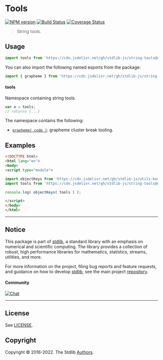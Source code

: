 <!--

@license Apache-2.0

Copyright (c) 2021 The Stdlib Authors.

Licensed under the Apache License, Version 2.0 (the "License");
you may not use this file except in compliance with the License.
You may obtain a copy of the License at

   http://www.apache.org/licenses/LICENSE-2.0

Unless required by applicable law or agreed to in writing, software
distributed under the License is distributed on an "AS IS" BASIS,
WITHOUT WARRANTIES OR CONDITIONS OF ANY KIND, either express or implied.
See the License for the specific language governing permissions and
limitations under the License.

-->

# Tools

[![NPM version][npm-image]][npm-url] [![Build Status][test-image]][test-url] [![Coverage Status][coverage-image]][coverage-url] <!-- [![dependencies][dependencies-image]][dependencies-url] -->

> String tools.



<section class="usage">

## Usage

```javascript
import tools from 'https://cdn.jsdelivr.net/gh/stdlib-js/string-tools@esm/index.mjs';
```

You can also import the following named exports from the package:

```javascript
import { grapheme } from 'https://cdn.jsdelivr.net/gh/stdlib-js/string-tools@esm/index.mjs';
```

#### tools

Namespace containing string tools.

```javascript
var o = tools;
// returns {...}
```

The namespace contains the following:

<!-- <toc pattern="*"> -->

<div class="namespace-toc">

-   <span class="signature">[`grapheme( code )`][@stdlib/string/tools/grapheme-cluster-break]</span><span class="delimiter">: </span><span class="description">grapheme cluster break tooling.</span>

</div>

<!-- </toc> -->

</section>

<!-- /.usage -->

<section class="examples">

## Examples

<!-- TODO: better examples -->

<!-- eslint no-undef: "error" -->

```html
<!DOCTYPE html>
<html lang="en">
<body>
<script type="module">

import objectKeys from 'https://cdn.jsdelivr.net/gh/stdlib-js/utils-keys@esm/index.mjs';
import tools from 'https://cdn.jsdelivr.net/gh/stdlib-js/string-tools@esm/index.mjs';

console.log( objectKeys( tools ) );

</script>
</body>
</html>
```

</section>

<!-- /.examples -->

<!-- Section for related `stdlib` packages. Do not manually edit this section, as it is automatically populated. -->

<section class="related">

</section>

<!-- /.related -->

<!-- Section for all links. Make sure to keep an empty line after the `section` element and another before the `/section` close. -->


<section class="main-repo" >

* * *

## Notice

This package is part of [stdlib][stdlib], a standard library with an emphasis on numerical and scientific computing. The library provides a collection of robust, high performance libraries for mathematics, statistics, streams, utilities, and more.

For more information on the project, filing bug reports and feature requests, and guidance on how to develop [stdlib][stdlib], see the main project [repository][stdlib].

#### Community

[![Chat][chat-image]][chat-url]

---

## License

See [LICENSE][stdlib-license].


## Copyright

Copyright &copy; 2016-2022. The Stdlib [Authors][stdlib-authors].

</section>

<!-- /.stdlib -->

<!-- Section for all links. Make sure to keep an empty line after the `section` element and another before the `/section` close. -->

<section class="links">

[npm-image]: http://img.shields.io/npm/v/@stdlib/string-tools.svg
[npm-url]: https://npmjs.org/package/@stdlib/string-tools

[test-image]: https://github.com/stdlib-js/string-tools/actions/workflows/test.yml/badge.svg?branch=main
[test-url]: https://github.com/stdlib-js/string-tools/actions/workflows/test.yml?query=branch:main

[coverage-image]: https://img.shields.io/codecov/c/github/stdlib-js/string-tools/main.svg
[coverage-url]: https://codecov.io/github/stdlib-js/string-tools?branch=main

<!--

[dependencies-image]: https://img.shields.io/david/stdlib-js/string-tools.svg
[dependencies-url]: https://david-dm.org/stdlib-js/string-tools/main

-->

[chat-image]: https://img.shields.io/gitter/room/stdlib-js/stdlib.svg
[chat-url]: https://gitter.im/stdlib-js/stdlib/

[stdlib]: https://github.com/stdlib-js/stdlib

[stdlib-authors]: https://github.com/stdlib-js/stdlib/graphs/contributors

[umd]: https://github.com/umdjs/umd
[es-module]: https://developer.mozilla.org/en-US/docs/Web/JavaScript/Guide/Modules

[deno-url]: https://github.com/stdlib-js/string-tools/tree/deno
[umd-url]: https://github.com/stdlib-js/string-tools/tree/umd
[esm-url]: https://github.com/stdlib-js/string-tools/tree/esm
[branches-url]: https://github.com/stdlib-js/string-tools/blob/main/branches.md

[stdlib-license]: https://raw.githubusercontent.com/stdlib-js/string-tools/main/LICENSE

<!-- <toc-links> -->

[@stdlib/string/tools/grapheme-cluster-break]: https://github.com/stdlib-js/string-tools-grapheme-cluster-break/tree/esm

<!-- </toc-links> -->

</section>

<!-- /.links -->
